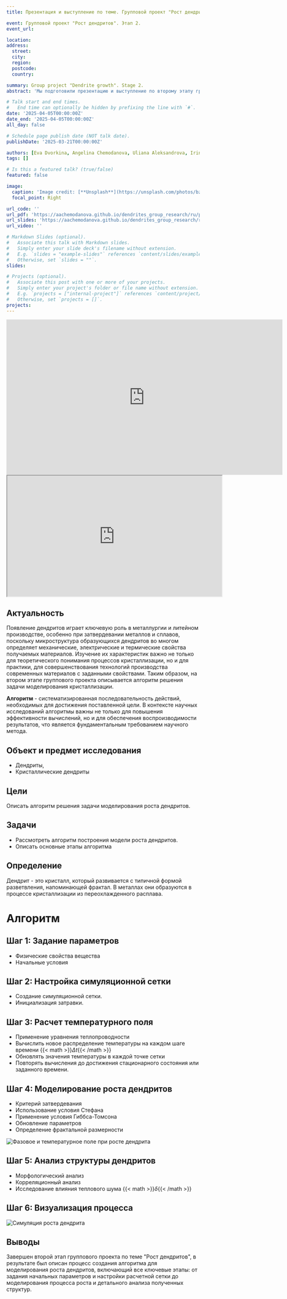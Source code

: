 ```yaml
---
title: Презентация и выступление по теме. Групповой проект "Рост дендритов". Этап 2. Описание алгоритма решения задачи

event: Групповой проект "Рост дендритов". Этап 2.
event_url: 

location: 
address:
  street: 
  city: 
  region: 
  postcode: 
  country: 

summary: Group project "Dendrite growth". Stage 2.
abstract: 'Мы подготовили презентацию и выступление по второму этапу группового проекта "Рост дендритов"'

# Talk start and end times.
#   End time can optionally be hidden by prefixing the line with `#`.
date: '2025-04-05T00:00:00Z'
date_end: '2025-04-05T00:00:00Z'
all_day: false

# Schedule page publish date (NOT talk date).
publishDate: '2025-03-21T00:00:00Z'

authors: [Eva Dvorkina, Angelina Chemodanova, Uliana Aleksandrova, Irina Seregina, Ivan Volgin, Yaroslav Goloschapov]
tags: []

# Is this a featured talk? (true/false)
featured: false

image:
  caption: 'Image credit: [**Unsplash**](https://unsplash.com/photos/bzdhc5b3Bxs)'
  focal_point: Right

url_code: ''
url_pdf: 'https://aachemodanova.github.io/dendrites_group_research/ru/publication/second_stage/report.pdf'
url_slides: 'https://aachemodanova.github.io/dendrites_group_research/ru/publication/second_stage/presentation.pdf'
url_video: ''

# Markdown Slides (optional).
#   Associate this talk with Markdown slides.
#   Simply enter your slide deck's filename without extension.
#   E.g. `slides = "example-slides"` references `content/slides/example-slides.md`.
#   Otherwise, set `slides = ""`.
slides:

# Projects (optional).
#   Associate this post with one or more of your projects.
#   Simply enter your project's folder or file name without extension.
#   E.g. `projects = ["internal-project"]` references `content/project/deep-learning/index.md`.
#   Otherwise, set `projects = []`.
projects:
---
```


<iframe width="720" height="405" src="https://rutube.ru/play/embed/4044988bf092e351e477b7352888bef9/" frameBorder="0" allow="clipboard-write; autoplay" webkitAllowFullScreen mozallowfullscreen allowFullScreen></iframe>

<iframe width="560" height="315" src="https://plvideo.ru/embed/vIeydVQu--Je" title="Platform video player" allow="accelerometer; autoplay; clipboard-write; encrypted-media; gyroscope; picture-in-picture; web-share" referrerpolicy="strict-origin-when-cross-origin" allowfullscreen></iframe>

## Актуальность

Появление дендритов играет ключевую роль в металлургии и литейном производстве, особенно при затвердевании металлов и сплавов, поскольку микроструктура образующихся дендритов во многом определяет механические, электрические и термические свойства получаемых материалов. Изучение их характеристик важно не только для теоретического понимания процессов кристаллизации, но и для практики, для совершенствования технологий производства современных материалов с заданными свойствами. 
Таким образом, на втором этапе группового проекта описывается алгоритм решения задачи моделирования кристаллизации. 

**Алгоритм** - систематизированная последовательность действий, необходимых для достижения поставленной цели. В контексте научных исследований алгоритмы важны не только для повышения эффективности вычислений, но и для обеспечения воспроизводимости результатов, что является фундаментальным требованием научного метода.

## Объект и предмет исследования
- Дендриты, 
- Кристаллические дендриты

## Цели

Описать алгоритм решения задачи моделирования роста дендритов.

## Задачи

- Рассмотреть алгоритм построения модели роста дендритов.
- Описать основные этапы алгоритма

## Определение

Дендрит - это кристалл, который развивается с типичной формой разветвления, напоминающей фрактал.  В металлах они образуются в процессе кристаллизации из переохлажденного расплава.


# Алгоритм

## Шаг 1: Задание параметров
- Физические свойства вещества
- Начальные условия

## Шаг 2: Настройка симуляционной сетки

- Создание симуляционной сетки.
- Инициализация затравки.

## Шаг 3: Расчет температурного поля

- Применение уравнения теплопроводности
- Вычислить новое распределение температуры на каждом шаге времени {{< math >}}$\Delta t${{< /math >}}
- Обновлять значения температуры в каждой точке сетки
- Повторять вычисления до достижения стационарного состояния или заданного времени.

## Шаг 4: Моделирование роста дендритов

- Критерий затвердевания
- Использование условия Стефана
- Применение условия Гиббса-Томсона
- Обновление параметров
- Определение фрактальной размерности

![Фазовое и температурное поле при росте дендрита](3.png)

## Шаг 5: Анализ структуры дендритов
- Морфологический анализ
- Корреляционный анализ
- Исследование влияния теплового шума {{< math >}}$\delta${{< /math >}}

## Шаг 6: Визуализация процесса

![Симуляция роста дендрита](8.png)


## Выводы
Завершен второй этап группового проекта по теме "Рост дендритов", в результате  был описан процесс создания алгоритма для моделирования роста дендритов, включающий все ключевые этапы: от задания начальных параметров и настройки расчетной сетки до моделирования процесса роста и детального анализа полученных структур. 

